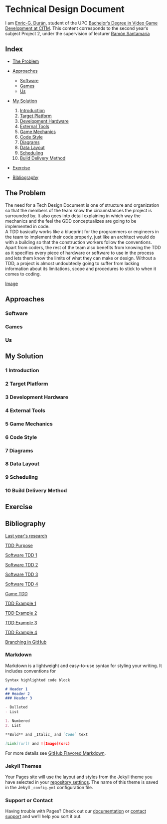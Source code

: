 # Technical Design Document

I am [Enric-G. Durán](https://github.com/EnricGDV), student of the UPC [Bachelor’s Degree in Video Game Development at CITM](https://www.citm.upc.edu/ing/estudis/graus-videojocs/). This content corresponds to the second year’s subject Project 2, under the supervision of lecturer [Ramón Santamaría](https://www.linkedin.com/in/raysan/)

## Index

- [The Problem](https://enricgdv.github.io/Research-TDD/#the-problem)

- [Approaches](https://enricgdv.github.io/Research-TDD/#approaches)
  - [Software](https://enricgdv.github.io/Research-TDD/#software)
  - [Games](https://enricgdv.github.io/Research-TDD/#games)
  - [Us](https://enricgdv.github.io/Research-TDD/#us)

- [My Solution](https://enricgdv.github.io/Research-TDD/#my-solution)
  1. [Introduction](https://enricgdv.github.io/Research-TDD/#1--introduction)
  2. [Target Platform](https://enricgdv.github.io/Research-TDD/#2--target-platform)
  3. [Development Hardware](https://enricgdv.github.io/Research-TDD/#3--development-hardware)
  4. [External Tools](https://enricgdv.github.io/Research-TDD/#4--external-tools)
  5. [Game Mechanics](https://enricgdv.github.io/Research-TDD/#5--game-mechanics)
  6. [Code Style](https://enricgdv.github.io/Research-TDD/#6--code-style)
  7. [Diagrams](https://enricgdv.github.io/Research-TDD/#7--diagrams)
  8. [Data Layout](https://enricgdv.github.io/Research-TDD/#8--data-layout)
  9. [Scheduling](https://enricgdv.github.io/Research-TDD/#9--scheduling)
  10. [Build Delivery Method](https://enricgdv.github.io/Research-TDD/#10--build-delivery-method)
  

- [Exercise](https://enricgdv.github.io/Research-TDD/#exercise)

- [Bibliography](https://enricgdv.github.io/Research-TDD/#bibliography)

## The Problem

The need for a Tech Design Document is one of structure and organization so that the members of the team know the circumstances the project is surrounded by. It also goes into detail explaining in which way the mechanics and the feel the GDD conceptualizes are going to be implemented in code.  
A TDD basically works like a blueprint for the programmers or engineers in the team to implement their code properly, just like an architect would do with a building so that the construction workers follow the conventions.
Apart from coders, the rest of the team also benefits from knowing the TDD as it specifies every piece of hardware or software to use in the process and lets them know the limits of what they can make or design.
Without a TDD, a project is almost undoubtedly going to suffer from lacking information about its limitations, scope and procedures to stick to when it comes to coding.

[Image](https://github.com/EnricGDV/Research-TDD/blob/master/Docs/lego.gif)


## Approaches

### Software

### Games

### Us

## My Solution

### 1  Introduction

### 2  Target Platform

### 3  Development Hardware

### 4  External Tools

### 5  Game Mechanics

### 6  Code Style

### 7  Diagrams

### 8  Data Layout

### 9  Scheduling

### 10  Build Delivery Method

## Exercise

## Bibliography

[Last year's research](https://dlorenzolaguno17.github.io/TDD/)

[TDD Purpose](https://www.wisdomjobs.com/e-university/game-developing-tutorial-261/purpose-of-the-technical-design-document-6737.html)

[Software TDD 1](https://medium.com/machine-words/writing-technical-design-docs-71f446e42f2e)

[Software TDD 2](https://medium.com/machine-words/writing-technical-design-docs-revisited-850d36570ec)

[Software TDD 3](https://www.range.co/blog/better-tech-specs)

[Software TDD 4](https://www.toptal.com/freelance/why-design-documents-matter)

[Game TDD](https://www.studytonight.com/3d-game-engineering-with-unity/tdd-and-gdd)

[TDD Example 1](https://computergamesmmu.files.wordpress.com/2012/10/technical-design-document-final.pdf)

[TDD Example 2](https://github.com/GameDesign/Zero/wiki/Technical-Design-Document#Game_Overview)

[TDD Example 3](https://github.com/DevCrumbs/Warcraft-II/wiki/7.-Tech-Design-Document)

[TDD Example 4](https://flylib.com/books/en/3.36.1.158/1/)

[Branching in GitHub](https://help.github.com/en/github/collaborating-with-issues-and-pull-requests/about-branches)




### Markdown

Markdown is a lightweight and easy-to-use syntax for styling your writing. It includes conventions for

```markdown
Syntax highlighted code block

# Header 1
## Header 2
### Header 3

- Bulleted
- List

1. Numbered
2. List

**Bold** and _Italic_ and `Code` text

[Link](url) and ![Image](src)
```

For more details see [GitHub Flavored Markdown](https://guides.github.com/features/mastering-markdown/).

### Jekyll Themes

Your Pages site will use the layout and styles from the Jekyll theme you have selected in your [repository settings](https://github.com/EnricGDV/Research-TDD/settings). The name of this theme is saved in the Jekyll `_config.yml` configuration file.

### Support or Contact

Having trouble with Pages? Check out our [documentation](https://help.github.com/categories/github-pages-basics/) or [contact support](https://github.com/contact) and we’ll help you sort it out.
